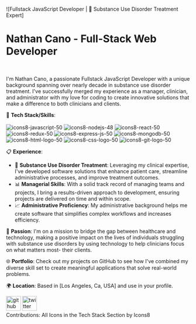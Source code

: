 ![Fullstack JavaScript Developer | 💼 Substance Use Disorder Treatment Expert]

<h1>Nathan Cano - Full-Stack Web Developer</h1><br>

I'm Nathan Cano, a passionate Fullstack JavaScript Developer with a unique background spanning over nearly decade in substance use disorder treatment. I've successfully merged my experience as a manager, clinician, and administrator with my love for coding to create innovative solutions that make a difference to both clinicians and clients.

🔧 **Tech Stack/Skills**:<br>
<br>
![icons8-javascript-50](https://github.com/NathanSamuelCano/NathanSamuelCano/assets/141295266/12fb8261-36a8-496e-b661-b8e3a3db1e05)
![icons8-nodejs-48](https://github.com/NathanSamuelCano/NathanSamuelCano/assets/141295266/bb5a7874-7795-477e-b68a-54c76a86d03e)
![icons8-react-50](https://github.com/NathanSamuelCano/NathanSamuelCano/assets/141295266/523f7c3a-356e-4130-aa78-3d6e689f94ac)
![icons8-redux-50](https://github.com/NathanSamuelCano/NathanSamuelCano/assets/141295266/23c76624-ee6b-4aa3-b486-8cd0b93a3384)
![icons8-express-js-50](https://github.com/NathanSamuelCano/NathanSamuelCano/assets/141295266/da6b15f5-7f70-4715-8fbd-ef82b3e8c1a0)
![icons8-mongodb-50](https://github.com/NathanSamuelCano/NathanSamuelCano/assets/141295266/cd5709d8-3efd-41ae-90ab-6f72cbce4062)
![icons8-html-logo-50](https://github.com/NathanSamuelCano/NathanSamuelCano/assets/141295266/2039a7ad-f687-478b-8f94-e51791d689ed)
![icons8-css-logo-50](https://github.com/NathanSamuelCano/NathanSamuelCano/assets/141295266/79437491-48cd-46bb-9ebf-45c1e4a13af4)
![icons8-git-logo-50](https://github.com/NathanSamuelCano/NathanSamuelCano/assets/141295266/99f1a1f6-9abd-4cee-afab-302956128d25)


📋 **Experience**: 
- 🏥 **Substance Use Disorder Treatment**: Leveraging my clinical expertise, I've developed software solutions that enhance patient care, streamline administrative processes, and improve treatment outcomes.
- 📊 **Managerial Skills**: With a solid track record of managing teams and projects, I bring a results-driven approach to development, ensuring projects are delivered on time and within scope.
- 📈 **Administrative Proficiency**: My administrative background helps me create software that simplifies complex workflows and increases efficiency.

🌟 **Passion**: I'm on a mission to bridge the gap between healthcare and technology, making a positive impact on the lives of individuals struggling with substance use disorders by using technology to help clinicians focus on what matters most- their clients.

🌐 **Portfolio**: Check out my projects on GitHub to see how I've combined my diverse skill set to create meaningful applications that solve real-world problems.

🌍 **Location**: Based in [Los Angeles, Ca, USA]
and use in your profile.




[<img src='https://cdn.jsdelivr.net/npm/simple-icons@3.0.1/icons/github.svg' alt='github' height='40'>](https://github.com/NathanSamuelCanotwi)  [<img src='https://cdn.jsdelivr.net/npm/simple-icons@3.0.1/icons/twitter.svg' alt='twitter' height='40'>](https://twitter.com/scalablejoy)  
Contributions: 
All Icons in the Tech Stack Section by Icons8


